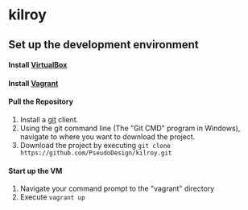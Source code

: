# kilroy

## Set up the development environment
#### Install [VirtualBox](https://www.virtualbox.org/wiki/Downloads)
#### Install [Vagrant](https://www.vagrantup.com/)
#### Pull the Repository
1. Install a [git](https://git-scm.com/download) client.
2. Using the git command line (The "Git CMD" program in Windows), navigate to where you want to download the project.
3. Download the project by executing `git clone https://github.com/PseudoDesign/kilroy.git`

#### Start up the VM
1. Navigate your command prompt to the "vagrant" directory
2. Execute `vagrant up`
